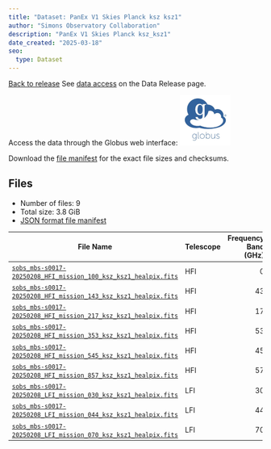 ```yaml
---
title: "Dataset: PanEx V1 Skies Planck ksz ksz1"
author: "Simons Observatory Collaboration"
description: "PanEx V1 Skies Planck ksz_ksz1"
date_created: "2025-03-18"
seo:
  type: Dataset
---
```


[Back to release](./panexv1-planck.html#datasets)
See [data access](./panexv1-planck.html#data-access) on the Data Release page.

Access the data through the Globus web interface: [![Download via Globus](images/globus-logo.png)](https://app.globus.org/file-manager?origin_id=53b2a147-ae9d-4bbf-9d18-3b46d133d4bb&origin_path=%2Fpanexp_v1_planck%2Fksz_ksz1%2F)

Download the [file manifest](https://g-0a470a.6b7bd8.0ec8.data.globus.org/panexp_v1_planck/ksz_ksz1/manifest.json) for the exact file sizes and checksums.

## Files

- Number of files: 9
- Total size: 3.8 GiB
- [JSON format file manifest](https://g-0a470a.6b7bd8.0ec8.data.globus.org/panexp_v1_planck/ksz_ksz1/manifest.json)

|                                                                                               File Name                                                                                                | Telescope | Frequency Band (GHz) | Pixelization |   Size    |
| ------------------------------------------------------------------------------------------------------------------------------------------------------------------------------------------------------ | --------- | -------------------: | ------------ | --------- |
| [`sobs_mbs-s0017-20250208_HFI_mission_100_ksz_ksz1_healpix.fits`](https://g-456d30.0ed28.75bc.data.globus.org/panexp_v1_planck/ksz_ksz1/sobs_mbs-s0017-20250208_HFI_mission_100_ksz_ksz1_healpix.fits) | HFI       |                    0 | healpix      | 576.0 MiB |
| [`sobs_mbs-s0017-20250208_HFI_mission_143_ksz_ksz1_healpix.fits`](https://g-456d30.0ed28.75bc.data.globus.org/panexp_v1_planck/ksz_ksz1/sobs_mbs-s0017-20250208_HFI_mission_143_ksz_ksz1_healpix.fits) | HFI       |                   43 | healpix      | 576.0 MiB |
| [`sobs_mbs-s0017-20250208_HFI_mission_217_ksz_ksz1_healpix.fits`](https://g-456d30.0ed28.75bc.data.globus.org/panexp_v1_planck/ksz_ksz1/sobs_mbs-s0017-20250208_HFI_mission_217_ksz_ksz1_healpix.fits) | HFI       |                   17 | healpix      | 576.0 MiB |
| [`sobs_mbs-s0017-20250208_HFI_mission_353_ksz_ksz1_healpix.fits`](https://g-456d30.0ed28.75bc.data.globus.org/panexp_v1_planck/ksz_ksz1/sobs_mbs-s0017-20250208_HFI_mission_353_ksz_ksz1_healpix.fits) | HFI       |                   53 | healpix      | 576.0 MiB |
| [`sobs_mbs-s0017-20250208_HFI_mission_545_ksz_ksz1_healpix.fits`](https://g-456d30.0ed28.75bc.data.globus.org/panexp_v1_planck/ksz_ksz1/sobs_mbs-s0017-20250208_HFI_mission_545_ksz_ksz1_healpix.fits) | HFI       |                   45 | healpix      | 576.0 MiB |
| [`sobs_mbs-s0017-20250208_HFI_mission_857_ksz_ksz1_healpix.fits`](https://g-456d30.0ed28.75bc.data.globus.org/panexp_v1_planck/ksz_ksz1/sobs_mbs-s0017-20250208_HFI_mission_857_ksz_ksz1_healpix.fits) | HFI       |                   57 | healpix      | 576.0 MiB |
| [`sobs_mbs-s0017-20250208_LFI_mission_030_ksz_ksz1_healpix.fits`](https://g-456d30.0ed28.75bc.data.globus.org/panexp_v1_planck/ksz_ksz1/sobs_mbs-s0017-20250208_LFI_mission_030_ksz_ksz1_healpix.fits) | LFI       |                   30 | healpix      | 144.0 MiB |
| [`sobs_mbs-s0017-20250208_LFI_mission_044_ksz_ksz1_healpix.fits`](https://g-456d30.0ed28.75bc.data.globus.org/panexp_v1_planck/ksz_ksz1/sobs_mbs-s0017-20250208_LFI_mission_044_ksz_ksz1_healpix.fits) | LFI       |                   44 | healpix      | 144.0 MiB |
| [`sobs_mbs-s0017-20250208_LFI_mission_070_ksz_ksz1_healpix.fits`](https://g-456d30.0ed28.75bc.data.globus.org/panexp_v1_planck/ksz_ksz1/sobs_mbs-s0017-20250208_LFI_mission_070_ksz_ksz1_healpix.fits) | LFI       |                   70 | healpix      | 144.0 MiB |
